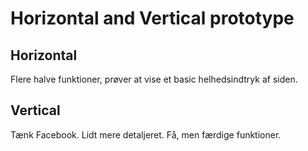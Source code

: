 # Horizontal and Vertical prototype


## Horizontal

Flere halve funktioner, prøver at vise et basic helhedsindtryk af siden.

## Vertical

Tænk Facebook. Lidt mere detaljeret. Få, men færdige funktioner.


